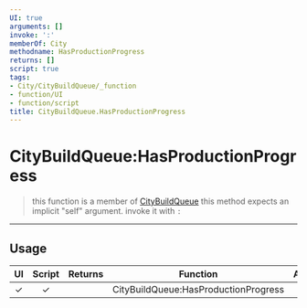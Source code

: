 ```yaml
---
UI: true
arguments: []
invoke: ':'
memberOf: City
methodname: HasProductionProgress
returns: []
script: true
tags:
- City/CityBuildQueue/_function
- function/UI
- function/script
title: CityBuildQueue.HasProductionProgress
---
```

# CityBuildQueue:HasProductionProgress
> this function is a member of [CityBuildQueue](civ-6/lua/CityBuildQueue.md)
> this method expects an implicit "self" argument. invoke it with `:`
-----
## Usage
|  UI | Script | Returns | Function | Arguments |
|:---:|:------:|-------:|:--------:|:---------|
|✓|✓||CityBuildQueue:HasProductionProgress||
